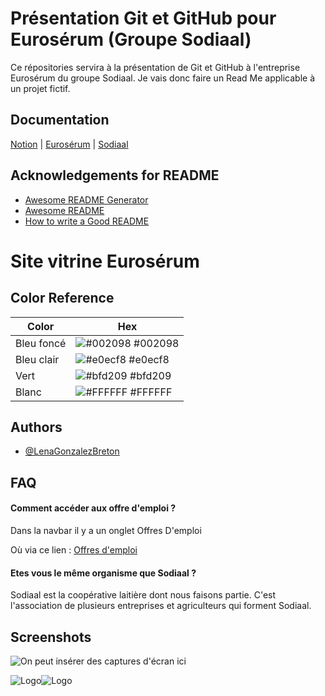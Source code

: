 
# Présentation Git et GitHub pour Eurosérum (Groupe Sodiaal)

Ce répositories servira à la présentation de Git et GitHub à l'entreprise Eurosérum du groupe Sodiaal. Je vais donc faire un Read Me applicable à un projet fictif.


## Documentation

[Notion](https://glaze-watcher-e5c.notion.site/Les-commandes-de-bases-34f74ceaab854d61abc46f8c664ac933) | [Eurosérum](https://www.euroserum.com/)
| [Sodiaal](https://sodiaal.coop/)

## Acknowledgements for README

 - [Awesome README Generator](https://readme.so/fr)
 - [Awesome README](https://github.com/matiassingers/awesome-readme)
 - [How to write a Good README](https://bulldogjob.com/news/449-how-to-write-a-good-readme-for-your-github-project)


# Site vitrine Eurosérum

## Color Reference

| Color             | Hex                                                                |
| ----------------- | ------------------------------------------------------------------ |
| Bleu foncé | ![#002098](https://via.placeholder.com/10/002098?text=+) #002098 |
| Bleu clair | ![#e0ecf8](https://via.placeholder.com/10/e0ecf8?text=+) #e0ecf8 |
| Vert | ![#bfd209](https://via.placeholder.com/10/bfd209?text=+) #bfd209 |
| Blanc | ![#FFFFFF](https://via.placeholder.com/10/FFFFFF?text=+) #FFFFFF |


## Authors

- [@LenaGonzalezBreton](https://github.com/LenaGonzalezBreton)


## FAQ

#### Comment accéder aux offre d'emploi ?

Dans la navbar il y a un onglet Offres D'emploi 

Où via ce lien :
[Offres d'emploi](https://fa-epmr-saasfaprod1.fa.ocs.oraclecloud.com/hcmUI/CandidateExperience/fr/sites/CX_1/requisitions?lastSelectedFacet=WORK_LOCATIONS&selectedWorkLocationsFacet=%20300000003085953%3B300000003086499%3B300000003086006%3B300000003086409%3B300000003085841%3B300000003086391%3B300000003086678%3B300000086518934%3B300000003086536%3B300000003086191%3B300000003086519%3B300000003086643&sortBy=POSTING_DATES_DESC)

#### Etes vous le même organisme que Sodiaal ?

Sodiaal est la coopérative laitière dont nous faisons partie. C'est l'association de plusieurs entreprises et agriculteurs qui forment Sodiaal.


## Screenshots

![On peut insérer des captures d'écran ici](https://via.placeholder.com/468x300?text=captures+d'écran+ici)

![Logo](https://imgs.search.brave.com/74u99sM6dp11GySb05Qn9l13lM_AsLEtkEVLuqv17PY/rs:fit:860:0:0/g:ce/aHR0cHM6Ly91cGxv/YWQud2lraW1lZGlh/Lm9yZy93aWtpcGVk/aWEvY29tbW9ucy9h/L2FlL0xvZ29fU29k/aWFhbC5wbmc)![Logo](https://imgs.search.brave.com/tPfrhvX_ODl8NV-qCZeMP5ayyrdGYMEstDz3xtGiG3M/rs:fit:860:0:0/g:ce/aHR0cHM6Ly93d3cu/aW5ncmVkaWVudHNu/ZXR3b3JrLmNvbS9M/b2dvLWNvbXAyNzE3/NzEuSlBH)

